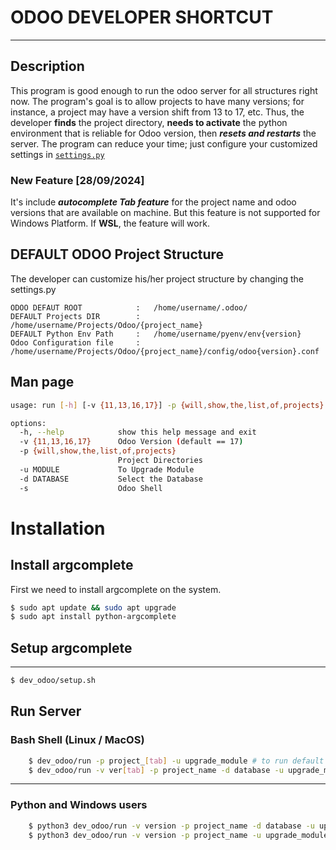 # ODOO DEVELOPER SHORTCUT
___
## Description

This program is good enough to run the odoo server for all structures right now. The program's goal is to allow projects to have many versions; for instance, a project may have a version shift from 13 to 17, etc. Thus, the developer **finds** the project directory, **needs to activate** the python environment that is reliable for Odoo version, then **_resets and restarts_** the server. The program can reduce your time; just configure your customized settings in [```settings.py```](settings.py)

### New Feature [28/09/2024]

It's include ___autocomplete Tab feature___ for the project name and odoo versions that are available on machine. But this feature is not supported for Windows Platform.
If __WSL__, the feature will work.

## DEFAULT ODOO Project Structure
The developer can customize his/her project structure by changing the settings.py
```
ODOO DEFAUT ROOT            :   /home/username/.odoo/
DEFAULT Projects DIR        :   /home/username/Projects/Odoo/{project_name}
DEFAULT Python Env Path     :   /home/username/pyenv/env{version}
Odoo Configuration file     :   /home/username/Projects/Odoo/{project_name}/config/odoo{version}.conf
```

## Man page
```bash
usage: run [-h] [-v {11,13,16,17}] -p {will,show,the,list,of,projects} [-u MODULE] [-d DATABASE] [-s]

options:
  -h, --help            show this help message and exit
  -v {11,13,16,17}      Odoo Version (default == 17)
  -p {will,show,the,list,of,projects}
                        Project Directories
  -u MODULE             To Upgrade Module
  -d DATABASE           Select the Database
  -s                    Odoo Shell


```
# Installation
## Install argcomplete
First we need to install argcomplete on the system. 
```bash
$ sudo apt update && sudo apt upgrade
$ sudo apt install python-argcomplete
```
## Setup argcomplete
***
```bash
$ dev_odoo/setup.sh
```
## Run Server
### Bash Shell (Linux / MacOS)
```bash
    $ dev_odoo/run -p project_[tab] -u upgrade_module # to run default odoo version
    $ dev_odoo/run -v ver[tab] -p project_name -d database -u upgrade_module -s # odoo shell
```
***
### Python and Windows users
```bash
    $ python3 dev_odoo/run -v version -p project_name -d database -u upgrade_module -s 
    $ python3 dev_odoo/run -v version -p project_name -u upgrade_module 
```
